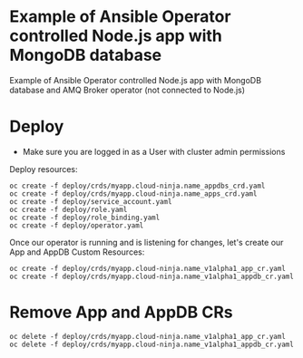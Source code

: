 Example of Ansible Operator controlled Node.js app with MongoDB database
==

Example of Ansible Operator controlled Node.js app with MongoDB database and AMQ Broker operator (not connected to Node.js)

Deploy
=

* Make sure you are logged in as a User with cluster admin permissions

Deploy resources:
```
oc create -f deploy/crds/myapp.cloud-ninja.name_appdbs_crd.yaml
oc create -f deploy/crds/myapp.cloud-ninja.name_apps_crd.yaml
oc create -f deploy/service_account.yaml
oc create -f deploy/role.yaml
oc create -f deploy/role_binding.yaml
oc create -f deploy/operator.yaml
```

Once our operator is running and is listening for changes, let's create our App and AppDB Custom Resources:

```
oc create -f deploy/crds/myapp.cloud-ninja.name_v1alpha1_app_cr.yaml
oc create -f deploy/crds/myapp.cloud-ninja.name_v1alpha1_appdb_cr.yaml
```

Remove App and AppDB CRs
==
```
oc delete -f deploy/crds/myapp.cloud-ninja.name_v1alpha1_app_cr.yaml
oc delete -f deploy/crds/myapp.cloud-ninja.name_v1alpha1_appdb_cr.yaml
```
